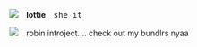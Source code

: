 
![](https://komarev.com/ghpvc/?username=edtroject&color=9A75A2)  ⠀**lottie**  ⠀<kbd>she it </kbd>


![](https://media.discordapp.net/attachments/1135129349297807400/1265856062162993162/IMG_6821.gif?ex=66a307d3&is=66a1b653&hm=85be0d74de42c32e1705b7c713666079336a7ef95f3a5cf5a241a9d7b775f394&) ⠀robin introject.... check out my bundlrs nyaa
